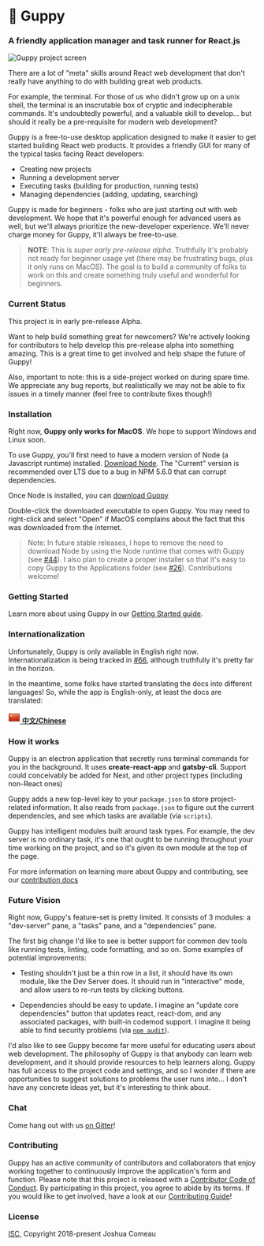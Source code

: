 # 🐠 Guppy

### A friendly application manager and task runner for React.js

![Guppy project screen](https://github.com/joshwcomeau/guppy/raw/master/docs/images/main-image.png)

There are a lot of "meta" skills around React web development that don't really have anything to do with building great web products.

For example, the terminal. For those of us who didn't grow up on a unix shell, the terminal is an inscrutable box of cryptic and indecipherable commands. It's undoubtedly powerful, and a valuable skill to develop... but should it really be a pre-requisite for modern web development?

Guppy is a free-to-use desktop application designed to make it easier to get started building React web products. It provides a friendly GUI for many of the typical tasks facing React developers:

- Creating new projects
- Running a development server
- Executing tasks (building for production, running tests)
- Managing dependencies (adding, updating, searching)

Guppy is made for beginners - folks who are just starting out with web development. We hope that it's powerful enough for advanced users as well, but we'll always prioritize the new-developer experience. We'll never charge money for Guppy, it'll always be free-to-use.

> **NOTE**: This is _super early pre-release alpha_. Truthfully it's probably not ready for beginner usage yet (there may be frustrating bugs, plus it only runs on MacOS). The goal is to build a community of folks to work on this and create something truly useful and wonderful for beginners.

### Current Status

This project is in early pre-release Alpha.

Want to help build something great for newcomers? We're actively looking for contributors to help develop this pre-release alpha into something amazing. This is a great time to get involved and help shape the future of Guppy!

Also, important to note: this is a side-project worked on during spare time. We appreciate any bug reports, but realistically we may not be able to fix issues in a timely manner (feel free to contribute fixes though!)

### Installation

Right now, **Guppy only works for MacOS**. We hope to support Windows and Linux soon.

To use Guppy, you'll first need to have a modern version of Node (a Javascript runtime) installed. [Download Node](https://nodejs.org/en/download/current/). The "Current" version is recommended over LTS due to a bug in NPM 5.6.0 that can corrupt dependencies.

Once Node is installed, you can [download Guppy](https://github.com/joshwcomeau/guppy/releases/download/v0.0.1/Guppy-MacOS.zip)

Double-click the downloaded executable to open Guppy. You may need to right-click and select "Open" if MacOS complains about the fact that this was downloaded from the internet.

> Note: In future stable releases, I hope to remove the need to download Node by using the Node runtime that comes with Guppy (see [#44](https://github.com/joshwcomeau/guppy/issues/44)). I also plan to create a proper installer so that it's easy to copy Guppy to the Applications folder (see [#26](https://github.com/joshwcomeau/guppy/issues/26)). Contributions welcome!

### Getting Started

Learn more about using Guppy in our [Getting Started guide](https://github.com/joshwcomeau/guppy/blob/master/docs/getting-started.md).

### Internationalization

Unfortunately, Guppy is only available in English right now. Internationalization is being tracked in [#66](https://github.com/joshwcomeau/guppy/issues/66), although truthfully it's pretty far in the horizon.

In the meantime, some folks have started translating the docs into different languages! So, while the app is English-only, at least the docs are translated:

[![china](https://raw.githubusercontent.com/gosquared/flags/master/flags/flags/shiny/24/China.png) **中文/Chinese**](https://github.com/chinanf-boy/guppy-docs-zh)

### How it works

Guppy is an electron application that secretly runs terminal commands for you in the background. It uses **create-react-app** and **gatsby-cli**. Support could conceivably be added for Next, and other project types (including non-React ones)

Guppy adds a new top-level key to your `package.json` to store project-related information. It also reads from `package.json` to figure out the current dependencies, and see which tasks are available (via `scripts`).

Guppy has intelligent modules built around task types. For example, the dev server is no ordinary task, it's one that ought to be running throughout your time working on the project, and so it's given its own module at the top of the page.

For more information on learning more about Guppy and contributing, see our [contribution docs](https://github.com/joshwcomeau/guppy/blob/master/CONTRIBUTING.md)

### Future Vision

Right now, Guppy's feature-set is pretty limited. It consists of 3 modules: a "dev-server" pane, a "tasks" pane, and a "dependencies" pane.

The first big change I'd like to see is better support for common dev tools like running tests, linting, code formatting, and so on. Some examples of potential improvements:

- Testing shouldn't just be a thin row in a list, it should have its own module, like the Dev Server does. It should run in "interactive" mode, and allow users to re-run tests by clicking buttons.

- Dependencies should be easy to update. I imagine an "update core dependencies" button that updates react, react-dom, and any associated packages, with built-in codemod support. I imagine it being able to find security problems (via [`npm audit`](https://docs.npmjs.com/getting-started/running-a-security-audit)).

I'd also like to see Guppy become far more useful for educating users about web development. The philosophy of Guppy is that anybody can learn web development, and it should provide resources to help learners along. Guppy has full access to the project code and settings, and so I wonder if there are opportunities to suggest solutions to problems the user runs into... I don't have any concrete ideas yet, but it's interesting to think about.

### Chat

Come hang out with us [on Gitter](https://gitter.im/guppy-gui/Lobby)!

### Contributing

Guppy has an active community of contributors and collaborators that enjoy working together to continuously improve the application's form and function. Please note that this project is released with a [Contributor Code of Conduct](CODE_OF_CONDUCT.md). By participating in this project, you agree to abide by its terms. If you would like to get involved, have a look at our [Contributing Guide](CONTRIBUTING.md)!

### License

[ISC](LICENSE.md), Copyright 2018-present Joshua Comeau
